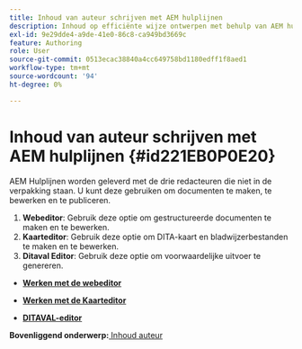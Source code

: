 ```yaml
---
title: Inhoud van auteur schrijven met AEM hulplijnen
description: Inhoud op efficiënte wijze ontwerpen met behulp van AEM hulplijnen. Leer hoe u documenten maakt, bewerkt en publiceert in AEM hulplijnen.
exl-id: 9e29dde4-a9de-41e0-86c8-ca949bd3669c
feature: Authoring
role: User
source-git-commit: 0513ecac38840a4cc649758bd1180edff1f8aed1
workflow-type: tm+mt
source-wordcount: '94'
ht-degree: 0%

---
```


# Inhoud van auteur schrijven met AEM hulplijnen {#id221EB0P0E20}

AEM Hulplijnen worden geleverd met de drie redacteuren die niet in de verpakking staan. U kunt deze gebruiken om documenten te maken, te bewerken en te publiceren.

1. **Webeditor**: Gebruik deze optie om gestructureerde documenten te maken en te bewerken.
1. **Kaarteditor**: Gebruik deze optie om DITA-kaart en bladwijzerbestanden te maken en te bewerken.
1. **Ditaval Editor**: Gebruik deze optie om voorwaardelijke uitvoer te genereren.

- **[Werken met de webeditor](web-editor.md)**

- **[Werken met de Kaarteditor](map-editor.md)**

- **[DITAVAL-editor](ditaval-editor.md)**


**Bovenliggend onderwerp:**[ Inhoud auteur](authoring-content.md)
